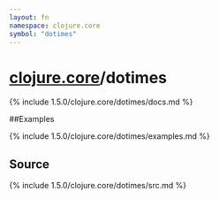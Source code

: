 ```yaml
---
layout: fn
namespace: clojure.core
symbol: "dotimes"
---
```


# [clojure.core](../)/dotimes

{% include 1.5.0/clojure.core/dotimes/docs.md %}

##Examples

{% include 1.5.0/clojure.core/dotimes/examples.md %}
## Source
{% include 1.5.0/clojure.core/dotimes/src.md %}


